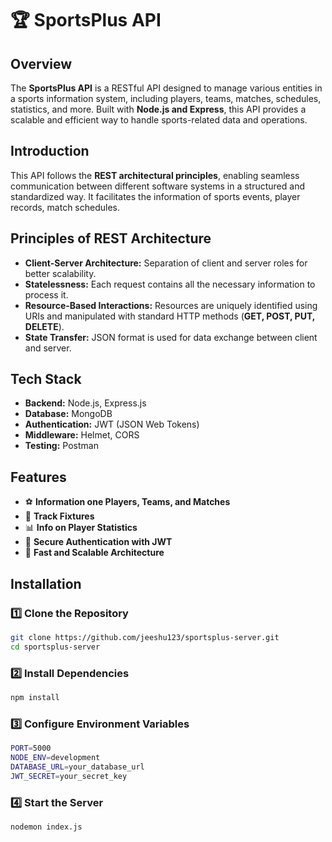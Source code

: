 # 🏆 SportsPlus API  

## Overview  

The **SportsPlus API** is a RESTful API designed to manage various entities in a sports information system, including players, teams, matches, schedules, statistics, and more. Built with **Node.js and Express**, this API provides a scalable and efficient way to handle sports-related data and operations.  

## Introduction  

This API follows the **REST architectural principles**, enabling seamless communication between different software systems in a structured and standardized way. It facilitates the information of sports events, player records, match schedules.

## Principles of REST Architecture  

- **Client-Server Architecture:** Separation of client and server roles for better scalability.  
- **Statelessness:** Each request contains all the necessary information to process it.  
- **Resource-Based Interactions:** Resources are uniquely identified using URIs and manipulated with standard HTTP methods (**GET, POST, PUT, DELETE**).  
- **State Transfer:** JSON format is used for data exchange between client and server.  

## Tech Stack  

- **Backend:** Node.js, Express.js  
- **Database:** MongoDB
- **Authentication:** JWT (JSON Web Tokens)  
- **Middleware:** Helmet, CORS
- **Testing:** Postman  

## Features  

- ⚽ **Information one Players, Teams, and Matches**  
- 📅 **Track Fixtures**  
- 📊 **Info on Player Statistics**  
- 🔐 **Secure Authentication with JWT**  
- 🚀 **Fast and Scalable Architecture**  

## Installation  

### 1️⃣ Clone the Repository  
```bash
git clone https://github.com/jeeshu123/sportsplus-server.git
cd sportsplus-server
```

### 2️⃣ Install Dependencies
```bash
npm install
```

### 3️⃣ Configure Environment Variables
```bash
PORT=5000
NODE_ENV=development
DATABASE_URL=your_database_url
JWT_SECRET=your_secret_key
```

### 4️⃣ Start the Server
```bash
nodemon index.js
```


